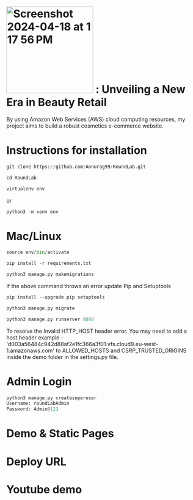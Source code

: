 # <img width="227" alt="Screenshot 2024-04-18 at 1 17 56 PM" src="https://github.com/Annurag99/RoundLab/assets/157478528/9b54e12f-4958-4efa-897d-e22518090a59"> : Unveiling a New Era in Beauty Retail

By using Amazon Web Services (AWS) cloud computing resources, my project aims to build a robust cosmetics e-commerce website.

# Instructions for installation

```python
git clone https://github.com/Annurag99/RoundLab.git
```

```python
cd RoundLab
```

```python
virtualenv env
```
or
```python
python3 -m venv env
```

# Mac/Linux

```python
source env/bin/activate
```

```python
pip install -r requirements.txt
```

```python
python3 manage.py makemigrations
```

If the above command throws an error update Pip and Setuptools
```python
pip install --upgrade pip setuptools
```

```python
python3 manage.py migrate
```

```python
python3 manage.py runserver 8080
```

To resolve the Invalid HTTP_HOST header error. You may need to add a host header 
example - 'd003a56484c942d88af2e1fc366a3f01.vfs.cloud9.eu-west-1.amazonaws.com'
to ALLOWED_HOSTS and CSRP_TRUSTED_ORIGINS inside the demo folder in the settings.py file.

# Admin Login

```python
python3 manage.py createsuperuser
Username: roundLabAdmin
Password: Admin@123
```

# Demo & Static Pages

# Deploy URL

# Youtube demo




